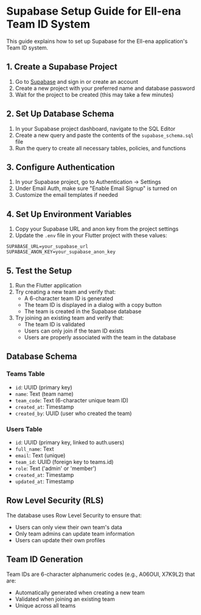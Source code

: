 # Supabase Setup Guide for Ell-ena Team ID System

This guide explains how to set up Supabase for the Ell-ena application's Team ID system.

## 1. Create a Supabase Project

1. Go to [Supabase](https://supabase.com/) and sign in or create an account
2. Create a new project with your preferred name and database password
3. Wait for the project to be created (this may take a few minutes)

## 2. Set Up Database Schema

1. In your Supabase project dashboard, navigate to the SQL Editor
2. Create a new query and paste the contents of the `supabase_schema.sql` file
3. Run the query to create all necessary tables, policies, and functions

## 3. Configure Authentication

1. In your Supabase project, go to Authentication → Settings
2. Under Email Auth, make sure "Enable Email Signup" is turned on
3. Customize the email templates if needed

## 4. Set Up Environment Variables

1. Copy your Supabase URL and anon key from the project settings
2. Update the `.env` file in your Flutter project with these values:

```
SUPABASE_URL=your_supabase_url
SUPABASE_ANON_KEY=your_supabase_anon_key
```

## 5. Test the Setup

1. Run the Flutter application
2. Try creating a new team and verify that:
   - A 6-character team ID is generated
   - The team ID is displayed in a dialog with a copy button
   - The team is created in the Supabase database
3. Try joining an existing team and verify that:
   - The team ID is validated
   - Users can only join if the team ID exists
   - Users are properly associated with the team in the database

## Database Schema

### Teams Table
- `id`: UUID (primary key)
- `name`: Text (team name)
- `team_code`: Text (6-character unique team ID)
- `created_at`: Timestamp
- `created_by`: UUID (user who created the team)

### Users Table
- `id`: UUID (primary key, linked to auth.users)
- `full_name`: Text
- `email`: Text (unique)
- `team_id`: UUID (foreign key to teams.id)
- `role`: Text ('admin' or 'member')
- `created_at`: Timestamp
- `updated_at`: Timestamp

## Row Level Security (RLS)

The database uses Row Level Security to ensure that:
- Users can only view their own team's data
- Only team admins can update team information
- Users can update their own profiles

## Team ID Generation

Team IDs are 6-character alphanumeric codes (e.g., A06OUI, X7K9L2) that are:
- Automatically generated when creating a new team
- Validated when joining an existing team
- Unique across all teams 